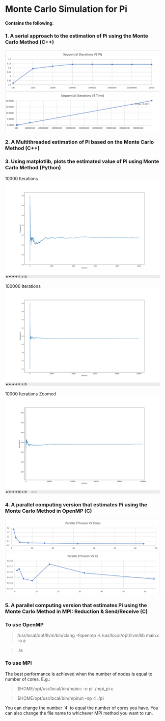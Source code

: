 # Monte Carlo Simulation for Pi
#### Contains the following: ####
  ### 1. A serial approach to the estimation of Pi using the Monte Carlo Method (C++)
  ![demo](Pi/Graphs/Sequential%20-%20Iterations%20VS%20Pi.png)
  ![demo](Pi/Graphs/Sequential%20-%20Iterations%20VS%20Time.png)
  
  ### 2. A Multithreaded estimation of Pi based on the Monte Carlo Method (C++)
  
  ### 3. Using matplotlib, plots the estimated value of Pi using Monte Carlo Method (Python)
  10000 Iterations
  ![demo](Pi/Graphs/10000.png)
  
  100000 Iterations
  ![demo](Pi/Graphs/100000.png)
  
  10000 Iterations Zoomed
  ![demo](Pi/Graphs/100000-2.png)
  
  ### 4. A parallel computing version that estimates Pi using the Monte Carlo Method in OpenMP (C)
  ![demo](Pi/Graphs/Parallel%20-%20Threads%20VS%20Time.png)
  ![demo](Pi/Graphs/Parallel%20-%20Threads%20VS%20Pi.png)
  
  ### 5. A parallel computing version that estimates Pi using the Monte Carlo Method in MPI: Reduction & Send/Receive (C)
  
### To use OpenMP

> /usr/local/opt/llvm/bin/clang -fopenmp -L/usr/local/opt/llvm/lib main.c -o a

> ./a


### To use MPI

The best performance is achieved when the number of nodes is equal to number of cores. E.g.:

> $HOME/opt/usr/local/bin/mpicc -o pi ./mpi_pi.c

> $HOME/opt/usr/local/bin/mpirun -np 4 ./pi


You can change the number '4' to equal the number of cores you have.
You can also change the file name to whichever MPI method you want to run.

